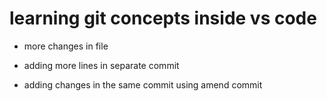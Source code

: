 # learning git concepts inside vs code

- more changes in file

- adding more lines in separate commit

- adding changes in the same commit using amend commit 